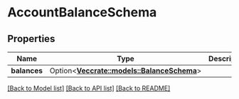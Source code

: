 # AccountBalanceSchema

## Properties

Name | Type | Description | Notes
------------ | ------------- | ------------- | -------------
**balances** | Option<[**Vec<crate::models::BalanceSchema>**](BalanceSchema.md)> |  | [optional]

[[Back to Model list]](../README.md#documentation-for-models) [[Back to API list]](../README.md#documentation-for-api-endpoints) [[Back to README]](../README.md)


